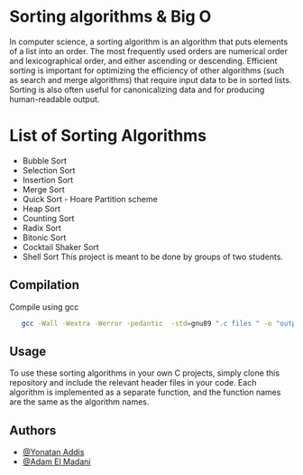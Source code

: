 # Sorting algorithms & Big O

In computer science, a sorting algorithm is an algorithm that puts elements of a list into an order. The most frequently used orders are numerical order and lexicographical order, and either ascending or descending. Efficient sorting is important for optimizing the efficiency of other algorithms (such as search and merge algorithms) that require input data to be in sorted lists. Sorting is also often useful for canonicalizing data and for producing human-readable output.

# List of Sorting Algorithms

- Bubble Sort
- Selection Sort
- Insertion Sort
- Merge Sort
- Quick Sort - Hoare Partition scheme
- Heap Sort
- Counting Sort
- Radix Sort
- Bitonic Sort
- Cocktail Shaker Sort
- Shell Sort
  This project is meant to be done by groups of two students.

## Compilation

Compile using gcc

```bash
   gcc -Wall -Wextra -Werror -pedantic  -std=gnu89 ".c files " -o "output file name"
```

## Usage

To use these sorting algorithms in your own C projects, simply clone this repository and include the relevant header files in your code. Each algorithm is implemented as a separate function, and the function names are the same as the algorithm names.

## Authors

- [@Yonatan Addis](https://www.github.com/Biyuktul)
- [@Adam El Madani](https://www.github.com/Adameelmadani)
